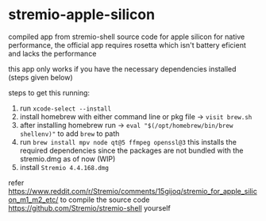# stremio-apple-silicon
compiled app from stremio-shell source code for apple silicon for native performance, the official app requires rosetta which isn't battery eficient and lacks the performance

this app only works if you have the necessary dependencies installed (steps given below)

steps to get this running:
1. run `xcode-select --install`
2. install homebrew with either command line or pkg file -> `visit brew.sh`
3. after installing homebrew run -> `eval "$(/opt/homebrew/bin/brew shellenv)"` to add `brew` to path
4. run `brew install mpv node qt@5 ffmpeg openssl@3` this installs the required dependencies since the packages are not bundled with the stremio.dmg as of now (WIP)
5. install `Stremio 4.4.168.dmg`

refer https://www.reddit.com/r/Stremio/comments/15gijoq/stremio_for_apple_silicon_m1_m2_etc/ to compile the source code https://github.com/Stremio/stremio-shell yourself
